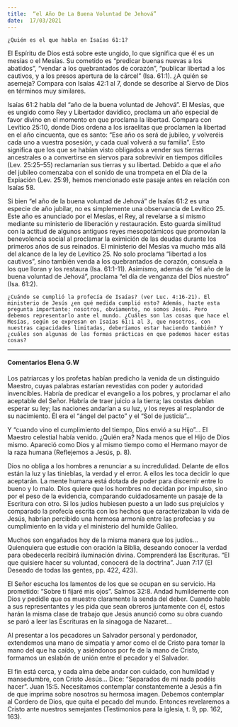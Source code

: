 ```yaml
---
title:  “el Año De La Buena Voluntad De Jehová” 
date:  17/03/2021
---
```


`¿Quién es el que habla en Isaías 61:1?`

El Espíritu de Dios está sobre este ungido, lo que significa que él es un mesías o el Mesías. Su cometido es “predicar buenas nuevas a los abatidos”, “vendar a los quebrantados de corazón”, “publicar libertad a los cautivos, y a los presos apertura de la cárcel” (Isa. 61:1). ¿A quién se asemeja? Compara con Isaías 42:1 al 7, donde se describe al Siervo de Dios en términos muy similares.

Isaías 61:2 habla del “año de la buena voluntad de Jehová”. El Mesías, que es ungido como Rey y Libertador davídico, proclama un año especial de favor divino en el momento en que proclama la libertad. Compara con Levítico 25:10, donde Dios ordena a los israelitas que proclamen la libertad en el año cincuenta, que es santo: “Ese año os será de jubileo, y volveréis cada uno a vuestra posesión, y cada cual volverá a su familia”. Esto significa que los que se habían visto obligados a vender sus tierras ancestrales o a convertirse en siervos para sobrevivir en tiempos difíciles (Lev. 25:25–55) reclamarían sus tierras y su libertad. Debido a que el año del jubileo comenzaba con el sonido de una trompeta en el Día de la Expiación (Lev. 25:9), hemos mencionado este pasaje antes en relación con Isaías 58.

Si bien “el año de la buena voluntad de Jehová” de Isaías 61:2 es una especie de año jubilar, no es simplemente una observancia de Levítico 25. Este año es anunciado por el Mesías, el Rey, al revelarse a sí mismo mediante su ministerio de liberación y restauración. Esto guarda similitud con la actitud de algunos antiguos reyes mesopotámicos que promovían la benevolencia social al proclamar la eximición de las deudas durante los primeros años de sus reinados. El ministerio del Mesías va mucho más allá del alcance de la ley de Levítico 25. No solo proclama “libertad a los cautivos”, sino también venda a los quebrantados de corazón, consuela a los que lloran y los restaura (Isa. 61:1-11). Asimismo, además de “el año de la buena voluntad de Jehová”, proclama “el día de venganza del Dios nuestro” (Isa. 61:2).

`¿Cuándo se cumplió la profecía de Isaías? (ver Luc. 4:16-21). El ministerio de Jesús ¿en qué medida cumplió esto? Además, hazte esta pregunta importante: nosotros, obviamente, no somos Jesús. Pero debemos representarlo ante el mundo. ¿Cuáles son las cosas que hace el Mesías, según se expresan en Isaías 61:1 al 3, que nosotros, con nuestras capacidades limitadas, deberíamos estar haciendo también? Y ¿cuáles son algunas de las formas prácticas en que podemos hacer estas cosas?`

---

#### Comentarios Elena G.W

Los patriarcas y los profetas habían predicho la venida de un distinguido Maestro, cuyas palabras estarían revestidas con poder y autoridad invencibles. Habría de predicar el evangelio a los pobres, y proclamar el año aceptable del Señor. Habría de traer juicio a la tierra; las costas debían esperar su ley; las naciones andarían a su luz, y los reyes al resplandor de su nacimiento. Él era el “ángel del pacto” y el “Sol de justicia”…

Y “cuando vino el cumplimiento del tiempo, Dios envió a su Hijo”… El Maestro celestial había venido. ¿Quién era? Nada menos que el Hijo de Dios mismo. Apareció como Dios y al mismo tiempo como el Hermano mayor de la raza humana (Reflejemos a Jesús, p. 8).

Dios no obliga a los hombres a renunciar a su incredulidad. Delante de ellos están la luz y las tinieblas, la verdad y el error. A ellos les toca decidir lo que aceptarán. La mente humana está dotada de poder para discernir entre lo bueno y lo malo. Dios quiere que los hombres no decidan por impulso, sino por el peso de la evidencia, comparando cuidadosamente un pasaje de la Escritura con otro. Si los judíos hubiesen puesto a un lado sus prejuicios y comparado la profecía escrita con los hechos que caracterizaban la vida de Jesús, habrían percibido una hermosa armonía entre las profecías y su cumplimiento en la vida y el ministerio del humilde Galileo.

Muchos son engañados hoy de la misma manera que los judíos… Quienquiera que estudie con oración la Biblia, deseando conocer la verdad para obedecerla recibirá iluminación divina. Comprenderá las Escrituras. “El que quisiere hacer su voluntad, conocerá de la doctrina”. Juan 7:17 (El Deseado de todas las gentes, pp. 422, 423).

El Señor escucha los lamentos de los que se ocupan en su servicio. Ha prometido: “Sobre ti fijaré mis ojos”. Salmos 32:8. Andad humildemente con Dios y pedidle que os muestre claramente la senda del deber. Cuando hable a sus representantes y les pida que sean obreros juntamente con él, estos harán la misma clase de trabajo que Jesús anunció como su obra cuando se paró a leer las Escrituras en la sinagoga de Nazaret…

Al presentar a los pecadores un Salvador personal y perdonador, extendemos una mano de simpatía y amor como el de Cristo para tomar la mano del que ha caído, y asiéndonos por fe de la mano de Cristo, formamos un eslabón de unión entre el pecador y el Salvador.

El fin está cerca, y cada alma debe andar con cuidado, con humildad y mansedumbre, con Cristo Jesús… Dice: “Separados de mí nada podéis hacer”. Juan 15:5. Necesitamos contemplar constantemente a Jesús a fin de que imprima sobre nosotros su hermosa imagen. Debemos contemplar al Cordero de Dios, que quita el pecado del mundo. Entonces revelaremos a Cristo ante nuestros semejantes (Testimonios para la iglesia, t. 9, pp. 162, 163).